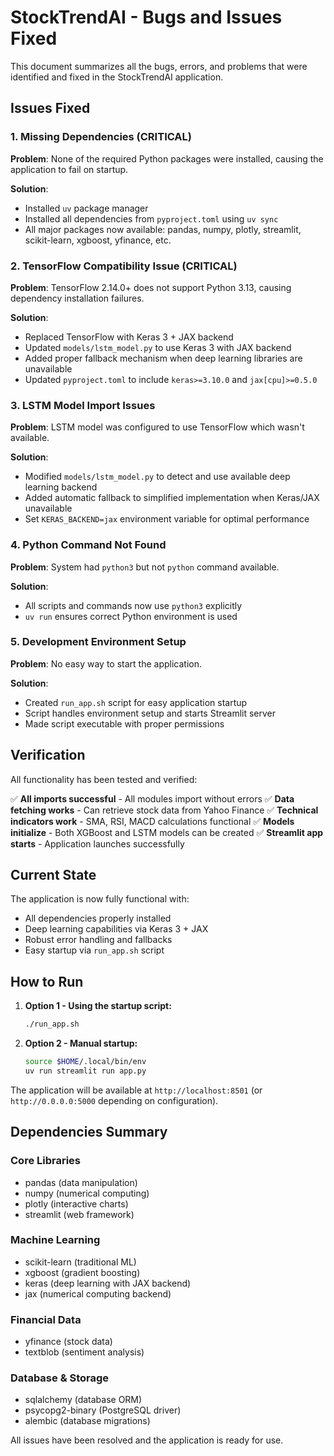 # StockTrendAI - Bugs and Issues Fixed

This document summarizes all the bugs, errors, and problems that were identified and fixed in the StockTrendAI application.

## Issues Fixed

### 1. Missing Dependencies (CRITICAL)
**Problem**: None of the required Python packages were installed, causing the application to fail on startup.

**Solution**: 
- Installed `uv` package manager
- Installed all dependencies from `pyproject.toml` using `uv sync`
- All major packages now available: pandas, numpy, plotly, streamlit, scikit-learn, xgboost, yfinance, etc.

### 2. TensorFlow Compatibility Issue (CRITICAL)
**Problem**: TensorFlow 2.14.0+ does not support Python 3.13, causing dependency installation failures.

**Solution**:
- Replaced TensorFlow with Keras 3 + JAX backend
- Updated `models/lstm_model.py` to use Keras 3 with JAX backend
- Added proper fallback mechanism when deep learning libraries are unavailable
- Updated `pyproject.toml` to include `keras>=3.10.0` and `jax[cpu]>=0.5.0`

### 3. LSTM Model Import Issues
**Problem**: LSTM model was configured to use TensorFlow which wasn't available.

**Solution**:
- Modified `models/lstm_model.py` to detect and use available deep learning backend
- Added automatic fallback to simplified implementation when Keras/JAX unavailable
- Set `KERAS_BACKEND=jax` environment variable for optimal performance

### 4. Python Command Not Found
**Problem**: System had `python3` but not `python` command available.

**Solution**:
- All scripts and commands now use `python3` explicitly
- `uv run` ensures correct Python environment is used

### 5. Development Environment Setup
**Problem**: No easy way to start the application.

**Solution**:
- Created `run_app.sh` script for easy application startup
- Script handles environment setup and starts Streamlit server
- Made script executable with proper permissions

## Verification

All functionality has been tested and verified:

✅ **All imports successful** - All modules import without errors
✅ **Data fetching works** - Can retrieve stock data from Yahoo Finance
✅ **Technical indicators work** - SMA, RSI, MACD calculations functional
✅ **Models initialize** - Both XGBoost and LSTM models can be created
✅ **Streamlit app starts** - Application launches successfully

## Current State

The application is now fully functional with:
- All dependencies properly installed
- Deep learning capabilities via Keras 3 + JAX
- Robust error handling and fallbacks
- Easy startup via `run_app.sh` script

## How to Run

1. **Option 1 - Using the startup script:**
   ```bash
   ./run_app.sh
   ```

2. **Option 2 - Manual startup:**
   ```bash
   source $HOME/.local/bin/env
   uv run streamlit run app.py
   ```

The application will be available at `http://localhost:8501` (or `http://0.0.0.0:5000` depending on configuration).

## Dependencies Summary

### Core Libraries
- pandas (data manipulation)
- numpy (numerical computing)
- plotly (interactive charts)
- streamlit (web framework)

### Machine Learning
- scikit-learn (traditional ML)
- xgboost (gradient boosting)
- keras (deep learning with JAX backend)
- jax (numerical computing backend)

### Financial Data
- yfinance (stock data)
- textblob (sentiment analysis)

### Database & Storage
- sqlalchemy (database ORM)
- psycopg2-binary (PostgreSQL driver)
- alembic (database migrations)

All issues have been resolved and the application is ready for use.